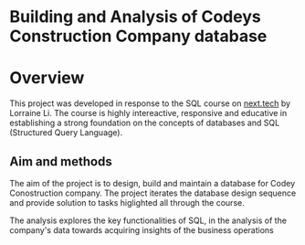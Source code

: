 # Building and Analysis of Codeys Construction Company database

# Overview
This project was developed in response to the SQL course on [next.tech](next.tech) by Lorraine Li. The course is highly intereactive, responsive and educative in establishing a strong foundation on the concepts of databases and SQL (Structured Query Language).

## Aim and methods
The aim of the project is to design, build and maintain a database for Codey Conostruction company. The project iterates the database design sequence and provide solution to tasks higlighted all through the course.

The analysis explores the key functionalities of SQL, in the analysis of the company's data towards acquiring insights of the business operations
